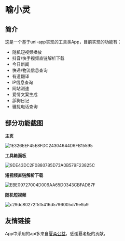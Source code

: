 # 喻小灵

## 简介

这是一个基于uni-app实现的工具类App，目前实现的功能有：

- 随机短视频播放
- 抖音/快手视频直链解析下载
- 今日新闻
- 快递/物流信息查询
- 有道翻译
- IP信息查询
- 网站测速
- 爱情文案生成
- 舔狗日记
- 骚扰电话查询



## 部分功能截图

**主页**

![1E326EEF45E8FDC24304644D6FB15595](https://yvling-typora-image-1257337367.cos.ap-nanjing.myqcloud.com/typora/1E326EEF45E8FDC24304644D6FB15595.jpg)



**工具箱面板**

![9DE43DC2F0880785D73A0B579F23825C](https://yvling-typora-image-1257337367.cos.ap-nanjing.myqcloud.com/typora/9DE43DC2F0880785D73A0B579F23825C.jpg)



**短视频直链解析下载**

![EBE09727004D006AA65D0343CBFAD87F](https://yvling-typora-image-1257337367.cos.ap-nanjing.myqcloud.com/typora/EBE09727004D006AA65D0343CBFAD87F.jpg)



**随机短视频**

![c29dc80272f5f5416d5796005d79e9a9](https://yvling-typora-image-1257337367.cos.ap-nanjing.myqcloud.com/typora/c29dc80272f5f5416d5796005d79e9a9.jpg)

## 友情链接

App中采用的api多来自[夏柔公益](https://api.aa1.cn/)，感谢夏老板的贡献。

